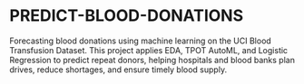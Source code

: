 # PREDICT-BLOOD-DONATIONS
Forecasting blood donations using machine learning on the UCI Blood Transfusion Dataset. This project applies EDA, TPOT AutoML, and Logistic Regression to predict repeat donors, helping hospitals and blood banks plan drives, reduce shortages, and ensure timely blood supply.
